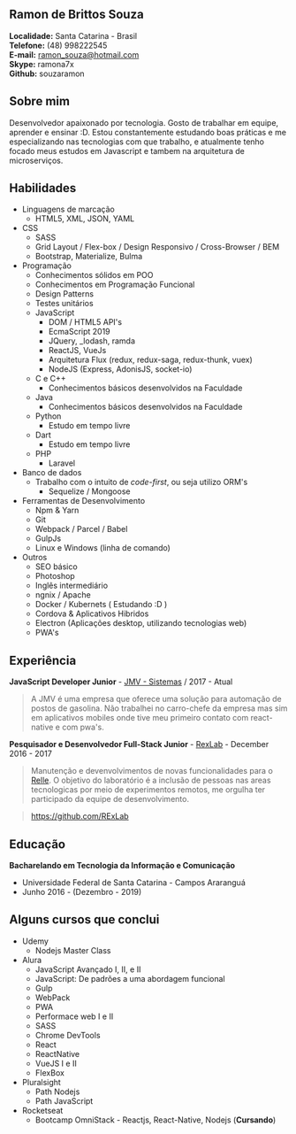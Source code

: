 
## Ramon de Brittos Souza
**Localidade:** Santa Catarina - Brasil<br>
**Telefone:** (48) 998222545<br>
**E-mail:** ramon_souza@hotmail.com<br>
**Skype:** ramona7x<br>
**Github:** souzaramon

## Sobre mim
Desenvolvedor apaixonado por tecnologia. Gosto de trabalhar em equipe, aprender e ensinar :D.
Estou constantemente estudando boas práticas e me especializando nas tecnologias com que trabalho, e atualmente tenho focado meus estudos em Javascript e tambem na arquitetura de microserviços.

## Habilidades

- Linguagens de marcação
	- HTML5, XML, JSON, YAML
- CSS
	- SASS
	- Grid Layout / Flex-box / Design Responsivo / Cross-Browser / BEM
	- Bootstrap, Materialize, Bulma
- Programação
	- Conhecimentos sólidos em POO
	- Conhecimentos em Programação Funcional
	- Design Patterns
	- Testes unitários
	- JavaScript
		- DOM / HTML5 API's
		- EcmaScript 2019
		- JQuery, _lodash, ramda
		- ReactJS, VueJs
		- Arquitetura Flux (redux, redux-saga, redux-thunk, vuex)
		- NodeJS (Express, AdonisJS, socket-io)
	- C e C++
		- Conhecimentos básicos desenvolvidos na Faculdade
	- Java
		- Conhecimentos básicos desenvolvidos na Faculdade
	- Python
		- Estudo em tempo livre
	- Dart
		- Estudo em tempo livre
	- PHP
		- Laravel
- Banco de dados
	- Trabalho com o intuito de *code-first*, ou seja utilizo ORM's
		- Sequelize / Mongoose
- Ferramentas de Desenvolvimento
	- Npm & Yarn
	- Git
	- Webpack / Parcel / Babel
	- GulpJs
	- Linux e Windows (linha de comando)
- Outros
	- SEO básico
	- Photoshop
	- Inglês intermediário
	- ngnix / Apache
	- Docker / Kubernets ( Estudando :D )
	- Cordova & Aplicativos Hibridos
	- Electron (Aplicações desktop, utilizando tecnologias web)
	- PWA's


## Experiência

**JavaScript Developer Junior** - [JMV - Sistemas](sgap.com.br) / 2017 - Atual
> A JMV é uma empresa que oferece uma solução para automação de postos de gasolina. Não trabalhei no carro-chefe da empresa mas sim em aplicativos mobiles onde tive meu primeiro contato com react-native e com pwa's.

**Pesquisador e Desenvolvedor Full-Stack Junior** - [RexLab](rexlab.ufsc.br) - December 2016 - 2017
> Manutenção e devenvolvimentos de novas funcionalidades para o [Relle](http://relle.ufsc.br). O objetivo do laboratório é a inclusão de pessoas nas areas tecnologicas por meio de experimentos remotos,  me orgulha ter participado da equipe de desenvolvimento.

> https://github.com/RExLab

## Educação

**Bacharelando em Tecnologia da Informação e Comunicação** 
- Universidade Federal de Santa Catarina - Campos Araranguá
- Junho 2016 - (Dezembro - 2019)

## Alguns cursos que conclui

* Udemy
    - Nodejs Master Class
* Alura 
    - JavaScript Avançado I, II, e II
    - JavaScript: De padrões a uma abordagem funcional
    - Gulp
    - WebPack
    - PWA
    - Performace web I e II
    - SASS
    - Chrome DevTools
    - React
    - ReactNative
    - VueJS I e II
    - FlexBox
* Pluralsight
    - Path Nodejs
    - Path JavaScript
* Rocketseat
	- Bootcamp OmniStack - Reactjs, React-Native, Nodejs (**Cursando**)
